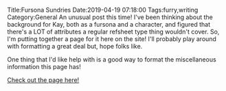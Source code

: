 Title:Fursona Sundries
Date:2019-04-19 07:18:00
Tags:furry,writing
Category:General
An unusual post this time! I've been thinking about the background for Kay, both as a fursona and a character, and figured that there's a LOT of attributes a regular refsheet type thing wouldn't cover. So, I'm putting together a page for it here on the site! I'll probably play around with formatting a great deal but, hope folks like. 

One thing that I'd like help with is a good way to format the miscellaneous information this page has!

[Check out the page here!](/sundry.html)
